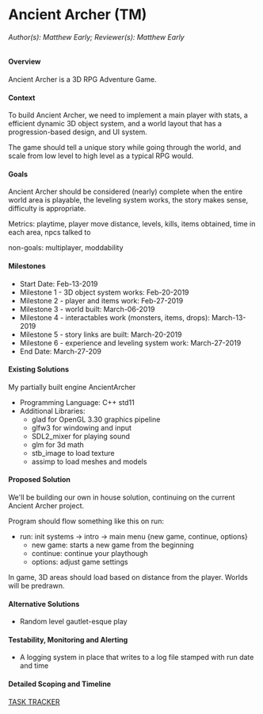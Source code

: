 # Ancient Archer (TM)

###### Author(s): Matthew Early; Reviewer(s): Matthew Early

#### Overview

Ancient Archer is a 3D RPG Adventure Game.

#### Context

To build Ancient Archer, we need to implement a main player with stats, a efficient dynamic 3D object system, and a world layout that has a progression-based design, and UI system.

The game should tell a unique story while going through the world, and scale from low level to high level as a typical RPG would.  

#### Goals

Ancient Archer should be considered (nearly) complete when the entire world area is playable, the leveling system works, the story makes sense, difficulty is appropriate.

Metrics: playtime, player move distance, levels, kills, items obtained, time in each area, npcs talked to

non-goals: multiplayer, moddability

#### Milestones

* Start Date: Feb-13-2019
* Milestone 1 - 3D object system works: Feb-20-2019
* Milestone 2 - player and items work: Feb-27-2019
* Milestone 3 - world built: March-06-2019
* Milestone 4 - interactables work (monsters, items, drops): March-13-2019
* Milestone 5 - story links are built: March-20-2019
* Milestone 6 - experience and leveling system work: March-27-2019
* End Date: March-27-209

#### Existing Solutions

My partially built engine AncientArcher

* Programming Language: C++ std11
* Additional Libraries: 
    * glad for OpenGL 3.30 graphics pipeline
    * glfw3 for windowing and input
    * SDL2_mixer for playing sound
    * glm for 3d math
    * stb_image to load texture
    * assimp to load meshes and models

#### Proposed Solution

We'll be building our own in house solution, continuing on the current Ancient Archer project.

Program should flow something like this on run:

* run: init systems -> intro -> main menu {new game, continue, options}
    * new game: starts a new game from the beginning
    * continue: continue your playthough
    * options: adjust game settings

In game, 3D areas should load based on distance from the player. Worlds will be predrawn.

#### Alternative Solutions

* Random level gautlet-esque play

#### Testability, Monitoring and Alerting

* A logging system in place that writes to a log file stamped with run date and time

#### Detailed Scoping and Timeline

[TASK TRACKER](https://github.com/mattearly/AncientArcher/projects)

